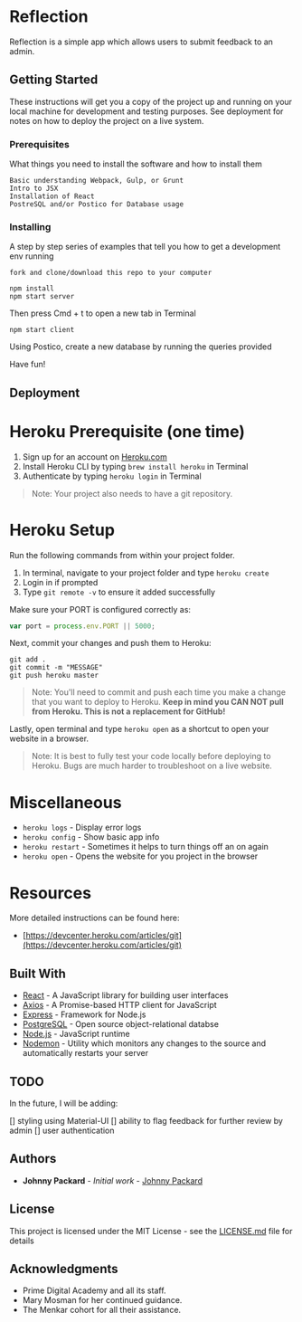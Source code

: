 # Reflection

Reflection is a simple app which allows users to submit feedback to an admin.

## Getting Started

These instructions will get you a copy of the project up and running on your local machine for development and testing purposes. See deployment for notes on how to deploy the project on a live system.

### Prerequisites

What things you need to install the software and how to install them

```
Basic understanding Webpack, Gulp, or Grunt
Intro to JSX
Installation of React
PostreSQL and/or Postico for Database usage

```

### Installing

A step by step series of examples that tell you how to get a development env running

```
fork and clone/download this repo to your computer
```

```
npm install
npm start server
```

Then press Cmd + t to open a new tab in Terminal

```
npm start client
```

Using Postico, create a new database by running the queries provided

Have fun!

## Deployment
# Heroku Prerequisite (one time)

1. Sign up for an account on [Heroku.com](https://www.heroku.com/)
2. Install Heroku CLI by typing `brew install heroku` in Terminal
3. Authenticate by typing `heroku login` in Terminal

  > Note: Your project also needs to have a git repository.

# Heroku Setup

Run the following commands from within your project folder.

1. In terminal, navigate to your project folder and type `heroku create`
2. Login in if prompted
3. Type `git remote -v` to ensure it added successfully

Make sure your PORT is configured correctly as:

```JavaScript
var port = process.env.PORT || 5000;
```

Next, commit your changes and push them to Heroku:

```
git add .
git commit -m "MESSAGE"
git push heroku master
```

   > Note: You'll need to commit and push each time you make a change that you want to deploy to Heroku. **Keep in mind you CAN NOT pull from Heroku. This is not a replacement for GitHub!**

Lastly, open terminal and type `heroku open` as a shortcut to open your website in a browser.

   > Note: It is best to fully test your code locally before deploying to Heroku. Bugs are much harder to troubleshoot on a live website.

# Miscellaneous

- `heroku logs` - Display error logs
- `heroku config` - Show basic app info
- `heroku restart` - Sometimes it helps to turn things off an on again
- `heroku open` - Opens the website for you project in the browser

# Resources

More detailed instructions can be found here: 

- [https://devcenter.heroku.com/articles/git](https://devcenter.heroku.com/articles/git)


## Built With

* [React](https://reactjs.org/) - A JavaScript library for building user interfaces
* [Axios](https://github.com/axios/axios) - A Promise-based HTTP client for JavaScript
* [Express](https://expressjs.com/) - Framework for Node.js
* [PostgreSQL](https://www.postgresql.org/) - Open source object-relational databse
* [Node.js](https://nodejs.org/en/) - JavaScript runtime
* [Nodemon](https://nodemon.io/) - Utility which monitors any changes to the source and automatically restarts your server

## TODO

In the future, I will be adding: 

[] styling using Material-UI
[] ability to flag feedback for further review by admin
[] user authentication

## Authors

* **Johnny Packard** - *Initial work* - [Johnny Packard](https://github.com/JohnnyPackard)

## License

This project is licensed under the MIT License - see the [LICENSE.md](LICENSE.md) file for details

## Acknowledgments

* Prime Digital Academy and all its staff.
* Mary Mosman for her continued guidance.
* The Menkar cohort for all their assistance.
